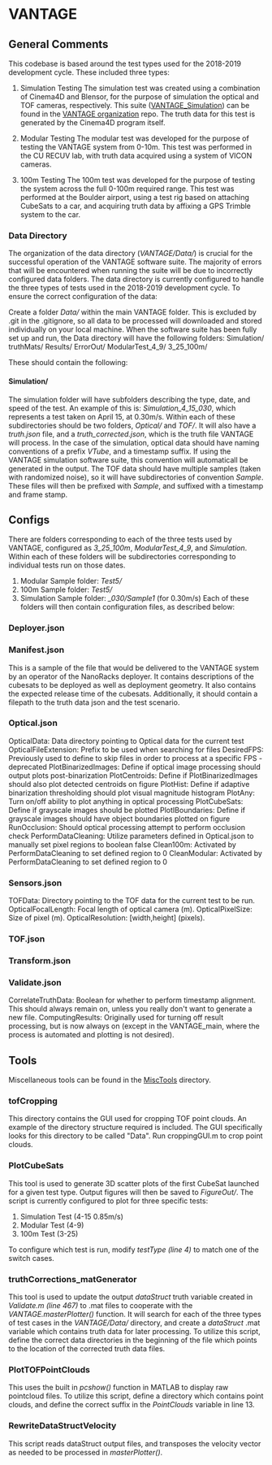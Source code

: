 # VANTAGE
## General Comments
This codebase is based around the test types used for the 2018-2019 development cycle. These included three types:
1. Simulation Testing
The simulation test was created using a combination of Cinema4D and Blensor, for the purpose of simulation the optical and TOF cameras, respectively. This suite ([VANTAGE_Simulation](https://github.com/vantagecu/VANTAGE_Simulation)) can be found in the [VANTAGE organization](https://github.com/vantagecu) repo. The truth data for this test is generated by the Cinema4D program itself.

2. Modular Testing
The modular test was developed for the purpose of testing the VANTAGE system from 0-10m. This test was performed in the CU RECUV lab, with truth data acquired using a system of VICON cameras.

3. 100m Testing
The 100m test was developed for the purpose of testing the system across the full 0-100m required range. This test was performed at the Boulder airport, using a test rig based on attaching CubeSats to a car, and acquiring truth data by affixing a GPS Trimble system to the car.

### Data Directory
The organization of the data directory (*VANTAGE/Data/*) is crucial for the successful operation of the VANTAGE software suite. The majority of errors that will be encountered when running the suite will be due to incorrectly configured data folders. The data directory is currently configured to handle the three types of tests used in the 2018-2019 development cycle. To ensure the correct configuration of the data:

Create a folder *Data/* within the main VANTAGE folder. This is excluded by .git in the .gitignore, so all data to be processed will downloaded and stored individually on your local machine. When the software suite has been fully set up and run, the Data directory will have the following folders:
Simulation/
truthMats/
Results/
ErrorOut/
ModularTest_4_9/
3_25_100m/

These should contain the following:
#### Simulation/
The simulation folder will have subfolders describing the type, date, and speed of the test. An example of this is: *Simulation_4_15_030*, which represents a test taken on April 15, at 0.30m/s. Within each of these subdirectories should be two folders, *Optical/* and *TOF/*. It will also have a *truth.json* file, and a *truth_corrected.json*, which is the truth file VANTAGE will process. In the case of the simulation, optical data should have naming conventions of a prefix *VTube*, and a timestamp suffix. If using the VANTAGE simulation software suite, this convention will automaticall be generated in the output. The TOF data should have multiple samples (taken with randomized noise), so it will have subdirectories of convention *Sample*. These files will then be prefixed with *Sample*, and suffixed with a timestamp and frame stamp.

## Configs
There are folders corresponding to each of the three tests used by VANTAGE, configured as *3_25_100m*, *ModularTest_4_9*, and *Simulation*. Within each of these folders will be subdirectories corresponding to individual tests run on those dates.
1. Modular
Sample folder: *Test5/*
2. 100m
Sample folder: *Test5/*
3. Simulation
Sample folder: *_030/Sample1* (for 0.30m/s)
Each of these folders will then contain configuration files, as described below:
### Deployer.json

### Manifest.json
This is a sample of the file that would be delivered to the VANTAGE system by an operator of the NanoRacks deployer. It contains descriptions of the cubesats to be deployed as well as deployment geometry. It also contains the expected release time of the cubesats. Additionally, it should contain a filepath to the truth data json and the test scenario.

### Optical.json
OpticalData: Data directory pointing to Optical data for the current test
OpticalFileExtension: Prefix to be used when searching for files
DesiredFPS: Previously used to define to skip files in order to process at a specific FPS - deprecated
PlotBinarizedImages: Define if optical image processing should output plots post-binarization
PlotCentroids: Define if PlotBinarizedImages should also plot detected centroids on figure
PlotHist: Define if adaptive binarization thresholding should plot visual magnitude histogram
PlotAny: Turn on/off ability to plot anything in optical processing
PlotCubeSats: Define if grayscale images should be plotted
PlotIBoundaries: Define if grayscale images should have object boundaries plotted on figure
RunOcclusion: Should optical processing attempt to perform occlusion check
PerformDataCleaning: Utilize parameters defined in Optical.json to manually set pixel regions to boolean false
Clean100m: Activated by PerformDataCleaning to set defined region to 0
CleanModular: Activated by PerformDataCleaning to set defined region to 0
### Sensors.json
TOFData: Directory pointing to the TOF data for the current test to be run.
OpticalFocalLength: Focal length of optical camera (m).
OpticalPixelSize: Size of pixel (m).
OpticalResolution: [width,height] (pixels).
### TOF.json

### Transform.json

### Validate.json
CorrelateTruthData: Boolean for whether to perform timestamp alignment. This should always remain on, unless you really don't want to generate a new file.
ComputingResults: Originally used for turning off result processing, but is now always on (except in the VANTAGE_main, where the process is automated and plotting is not desired).

## Tools
Miscellaneous tools can be found in the [MiscTools](https://github.com/DylanBossie-CU/VANTAGE/tree/master/MiscTools) directory.
### tofCropping
This directory contains the GUI used for cropping TOF point clouds. An example of the directory structure required is included. The GUI specifically looks for this directory to be called "Data". Run croppingGUI.m to crop point clouds.

### PlotCubeSats
This tool is used to generate 3D scatter plots of the first CubeSat launched for a given test type. Output figures will then be saved to *FigureOut/*.
The script is currently configured to plot for three specific tests:
1. Simulation Test (4-15 0.85m/s)
2. Modular Test (4-9)
3. 100m Test (3-25)

To configure which test is run, modify *testType (line 4)* to match one of the switch cases.

### truthCorrections_matGenerator
This tool is used to update the output *dataStruct* truth variable created in *Validate.m (line 467)* to .mat files to cooperate with the *VANTAGE.masterPlotter()* function. It will search for each of the three types of test cases in the *VANTAGE/Data/* directory, and create a *dataStruct* .mat variable which contains truth data for later processing.
To utilize this script, define the correct data directories in the beginning of the file which points to the location of the corrected truth data files.

### PlotTOFPointClouds
This uses the built in *pcshow()* function in MATLAB to display raw pointcloud files.
To utilize this script, define a directory which contains point clouds, and define the correct suffix in the *PointClouds* variable in line 13.

### RewriteDataStructVelocity
This script reads dataStruct output files, and transposes the velocity vector as needed to be processed in *masterPlotter()*.
